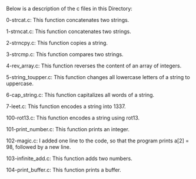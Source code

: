 Below is a description of the c files in this Directory:

0-strcat.c: This  function concatenates two strings.

1-strncat.c: This function concatenates two strings.

2-strncpy.c: This function copies a string.

3-strcmp.c: This function compares two strings.

4-rev_array.c: This function reverses the content of an array of integers.

5-string_toupper.c: This function changes all lowercase letters of a string to uppercase.

6-cap_string.c: This function capitalizes all words of a string.

7-leet.c: This function encodes a string into 1337.

100-rot13.c: This function encodes a string using rot13.

101-print_number.c: This function prints an integer.

102-magic.c: I added one line to the code, so that the program prints a[2] = 98, followed by a new line.

103-infinite_add.c: This function adds two numbers.

104-print_buffer.c: This function prints a buffer.
